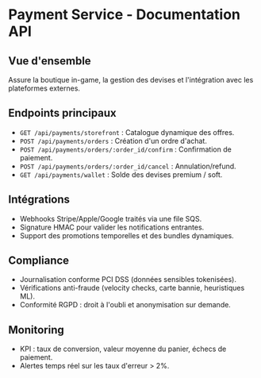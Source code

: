 # Payment Service - Documentation API

## Vue d'ensemble
Assure la boutique in-game, la gestion des devises et l'intégration avec les plateformes externes.

## Endpoints principaux
- `GET /api/payments/storefront` : Catalogue dynamique des offres.
- `POST /api/payments/orders` : Création d'un ordre d'achat.
- `POST /api/payments/orders/:order_id/confirm` : Confirmation de paiement.
- `POST /api/payments/orders/:order_id/cancel` : Annulation/refund.
- `GET /api/payments/wallet` : Solde des devises premium / soft.

## Intégrations
- Webhooks Stripe/Apple/Google traités via une file SQS.
- Signature HMAC pour valider les notifications entrantes.
- Support des promotions temporelles et des bundles dynamiques.

## Compliance
- Journalisation conforme PCI DSS (données sensibles tokenisées).
- Vérifications anti-fraude (velocity checks, carte bannie, heuristiques ML).
- Conformité RGPD : droit à l'oubli et anonymisation sur demande.

## Monitoring
- KPI : taux de conversion, valeur moyenne du panier, échecs de paiement.
- Alertes temps réel sur les taux d'erreur > 2%.
